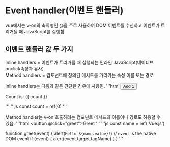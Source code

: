 # Event handler(이벤트 핸들러)

vue에서는 v-on의 축약형인 @을 주로 사용하여 DOM 이벤트를 수신하고 이벤트가 트리거될 때 JavaScript를 실행함.

## 이벤트 핸들러 값 두 가지
<p>
Inline handlers = 이벤트가 트리거될 때 실행되는 인라인 JavaScript(네이티브 onclick속성과 유사).<br>
Method handlers = 컴포넌트에 정의된 메서드를 가리키는 속성 이름 또는 경로
</p>
Inline handlers는 다음과 같은 간단한 경우에 사용됨.
'''html
<button @click="count++">Add 1</button>
<p>Count is: {{ count }}</p>
'''
'''js
const count = ref(0)
'''

Method handler는 v-on 호출하려는 컴포넌트 메서드의 이름이나 경로도 허용할 수 있음.
'''html
<button @click="greet">Greet</button>
'''
'''js
const name = ref('Vue.js')

function greet(event) {
  alert(`Hello ${name.value}!`)
  // `event` is the native DOM event
  if (event) {
    alert(event.target.tagName)
  }
}
'''

